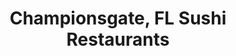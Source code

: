 ---
layout: city
title: Championsgate, FL Sushi Restaurants
permalink: /florida/championsgate/
stateAbbr: FL
stateName: Florida
cityName: Championsgate
---
